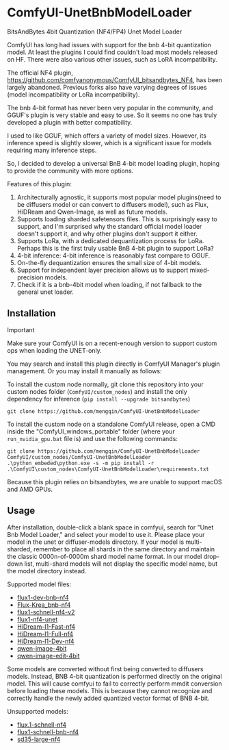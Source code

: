 # ComfyUI-UnetBnbModelLoader

BitsAndBytes 4bit Quantization (NF4/FP4) Unet Model Loader

ComfyUI has long had issues with support for the bnb 4-bit quantization model. At least the plugins I could find couldn't load most models released on HF. There were also various other issues, such as LoRA incompatibility.

The official NF4 plugin, https://github.com/comfyanonymous/ComfyUI_bitsandbytes_NF4, has been largely abandoned. Previous forks also have varying degrees of issues (model incompatibility or LoRa incompatibility).

The bnb 4-bit format has never been very popular in the community, and GGUF's plugin is very stable and easy to use. So it seems no one has truly developed a plugin with better compatibility.

I used to like GGUF, which offers a variety of model sizes. However, its inference speed is slightly slower, which is a significant issue for models requiring many inference steps.

So, I decided to develop a universal BnB 4-bit model loading plugin, hoping to provide the community with more options.

Features of this plugin:

1. Architecturally agnostic, it supports most popular model plugins(need to be diffusers model or can convert to diffusers model), such as Flux, HiDReam and Qwen-Image, as well as future models.
2. Supports loading sharded safetensors files. This is surprisingly easy to support, and I'm surprised why the standard official model loader doesn't support it, and why other plugins don't support it either.
3. Supports LoRa, with a dedicated dequantization process for LoRa. Perhaps this is the first truly usable BnB 4-bit plugin to support LoRa?
4. 4-bit inference: 4-bit inference is reasonably fast compare to GGUF.
5. On-the-fly dequantization ensures the small size of 4-bit models.
6. Support for independent layer precision allows us to support mixed-precision models.
7. Check if it is a bnb-4bit model when loading, if not fallback to the general unet loader.

## Installation

> [!IMPORTANT]  
> Make sure your ComfyUI is on a recent-enough version to support custom ops when loading the UNET-only.

You may search and install this plugin directly in ComfyUI Manager's plugin management. Or you may install it manually as follows:

To install the custom node normally, git clone this repository into your custom nodes folder (`ComfyUI/custom_nodes`) and install the only dependency for inference (`pip install --upgrade bitsandbytes`)

```
git clone https://github.com/mengqin/ComfyUI-UnetBnbModelLoader
```

To install the custom node on a standalone ComfyUI release, open a CMD inside the "ComfyUI_windows_portable" folder (where your `run_nvidia_gpu.bat` file is) and use the following commands:

```
git clone https://github.com/mengqin/ComfyUI-UnetBnbModelLoader ComfyUI/custom_nodes/ComfyUI-UnetBnbModelLoader
.\python_embeded\python.exe -s -m pip install -r .\ComfyUI\custom_nodes\ComfyUI-UnetBnbModelLoader\requirements.txt
```

Because this plugin relies on bitsandbytes, we are unable to support macOS and AMD GPUs.

## Usage

After installation, double-click a blank space in comfyui, search for "Unet Bnb Model Loader," and select your model to use it. Please place your model in the unet or diffuser-models directory.
If your model is multi-sharded, remember to place all shards in the same directory and maintain the classic 0000n-of-0000m shard model name format. In our model drop-down list, multi-shard models will not display the specific model name, but the model directory instead.

Supported model files:

- [flux1-dev-bnb-nf4](https://huggingface.co/lllyasviel/flux1-dev-bnb-nf4)
- [Flux-Krea_bnb-nf4](https://huggingface.co/AcademiaSD/Flux-Krea_bnb-nf4)
- [flux1-schnell-nf4-v2](https://huggingface.co/duuuuuuuden/flux1-schnell-nf4-v2)
- [flux1-nf4-unet](https://huggingface.co/silveroxides/flux1-nf4-unet)
- [HiDream-I1-Fast-nf4](https://huggingface.co/azaneko/HiDream-I1-Fast-nf4)
- [HiDream-I1-Full-nf4](https://huggingface.co/azaneko/HiDream-I1-Full-nf4)
- [HiDream-I1-Dev-nf4](https://huggingface.co/azaneko/HiDream-I1-Dev-nf4)
- [qwen-image-4bit](https://huggingface.co/ovedrive/qwen-image-4bit)
- [qwen-image-edit-4bit](https://huggingface.co/ovedrive/qwen-image-edit-4bit)

Some models are converted without first being converted to diffusers models. Instead, BNB 4-bit quantization is performed directly on the original model. This will cause comfyui to fail to correctly perform mmdit conversion before loading these models. This is because they cannot recognize and correctly handle the newly added quantized vector format of BNB 4-bit.

Unsupported models:

- [flux.1-schnell-nf4](https://huggingface.co/gradjitta/flux.1-schnell-nf4)
- [flux1-schnell-bnb-nf4](https://huggingface.co/Keffisor21/flux1-schnell-bnb-nf4)
- [sd35-large-nf4](https://huggingface.co/sayakpaul/sd35-large-nf4)
